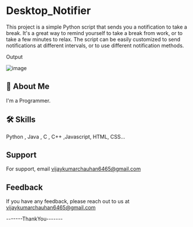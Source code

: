 # Desktop_Notifier
This project is a simple Python script that sends you a notification to take a break. It's a great way to remind yourself to take a break from work, or to take a few minutes to relax. The script can be easily customized to send notifications at different intervals, or to use different notification methods.

Output 


![image](https://user-images.githubusercontent.com/89354259/195420914-07cd9edb-f56b-4831-b6a1-e17c8cb7a53d.png)


## 🚀 About Me
I'm a Programmer.



## 🛠 Skills
Python , Java , C , C++ ,Javascript, HTML, CSS...



    
## Support

For support, email vijaykumarchauhan6465@gmail.com 

## Feedback

If you have any feedback, please reach out to us at vijaykumarchauhan6465@gmail.com


-------ThankYou-------
